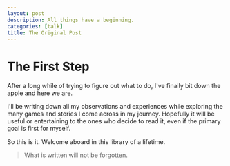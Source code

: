 ```yaml
---
layout: post
description: All things have a beginning.
categories: [talk]
title: The Original Post
---
```

# The First Step
After a long while of trying to figure out what to do, I've finally bit down the apple and here we are.

I'll be writing down all my observations and experiences while exploring the many games and stories I come across in my journey.
Hopefully it will be useful or entertaining to the ones who decide to read it, even if the primary goal is first for myself.

So this is it. Welcome aboard in this library of a lifetime.

>What is written will not be forgotten.

<script src="https://utteranc.es/client.js"
        repo="orian34/travelogues"
        issue-term="title"
        label="Comment"
        theme="github-dark"
        crossorigin="anonymous"
        async>
</script>
